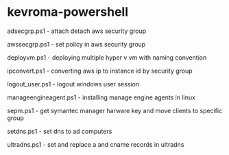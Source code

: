 # kevroma-powershell

adsecgrp.ps1 - attach detach aws security group

awssecgrp.ps1 - set policy in aws security group

deployvm.ps1 - deploying multiple hyper v vm with naming convention

ipconvert.ps1 - converting aws ip to instance id by security group

logout_user.ps1 - logout windows user session

manageengineagent.ps1 - installing manage engine agents in linux

sepm.ps1 - get symantec manager harware key and move clients to specific group

setdns.ps1 - set dns to ad computers

ultradns.ps1 - set and replace a and cname records in ultradns
